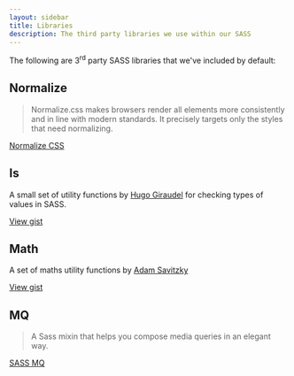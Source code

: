 ```yaml
---
layout: sidebar
title: Libraries
description: The third party libraries we use within our SASS
---
```


The following are 3<sup>rd</sup> party SASS libraries that we've included by default:


## Normalize

<blockquote class="quote">
    <p>Normalize.css makes browsers render all elements more consistently and in line with modern standards. It precisely targets only the styles that need normalizing.</p>
</blockquote>

<a href="https://necolas.github.io/normalize.css/" class="btn btn--secondary" target="_blank" rel="noopener external">Normalize CSS</a>


## Is

A small set of utility functions by <a href="http://hugogiraudel.com/" target="_blank" rel="noopener external">Hugo Giraudel</a> for checking types of values in SASS.

<a href="https://gist.github.com/HugoGiraudel/2933ef053ae0bf70ad8b" class="btn btn--secondary" target="_blank" rel="noopener external">View gist</a>


## Math

A set of maths utility functions by <a href="https://github.com/adambom" target="_blank" rel="noopener external">Adam Savitzky</a>

<a href="https://github.com/adambom/Sass-Math/blob/master/math.scss" class="btn btn--secondary" target="_blank" rel="noopener external">View gist</a>


## MQ

<blockquote class="quote">
    <p>A Sass mixin that helps you compose media queries in an elegant way.</p>
</blockquote>

<a href="https://github.com/sass-mq/sass-mq" class="btn btn--secondary" target="_blank" rel="noopener external">SASS MQ</a>